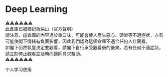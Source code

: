 # Deep Learning

⚠️⚠️⚠️⚠️⚠️⚠️  
此倉庫已被標記為屎山（官方聲明）  
請注意，這倉庫的內容過於重口味，可能會使人產生惡心、頭暈等不適症狀，亦有可能使閣下情緒有負面影響，因此我們認為這個倉庫不適合任何人仕觀看。  
如閣下仍然執意決定要觀看，請閣下自行承受觀看後的後果。若有任何不適症狀，請立刻停止觀看並及時向醫師尋求幫助。  
⚠️⚠️⚠️⚠️⚠️⚠️

个人学习使用

